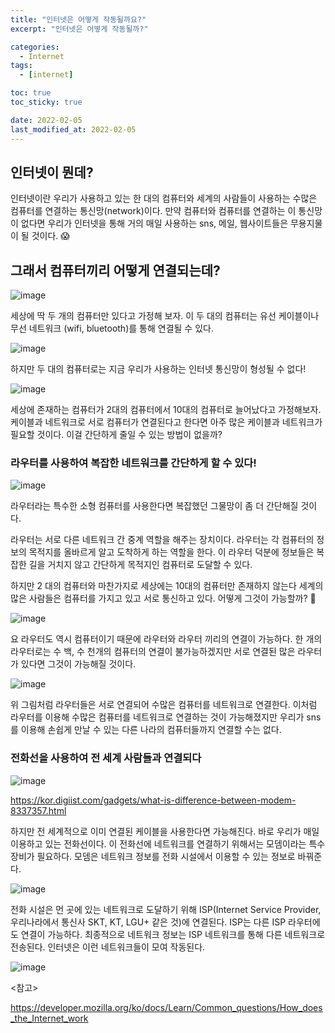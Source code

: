 ```yaml
---
title: "인터넷은 어떻게 작동될까요?"
excerpt: "인터넷은 어떻게 작동될까?"

categories:
  - Internet
tags:
  - [internet]

toc: true
toc_sticky: true

date: 2022-02-05
last_modified_at: 2022-02-05
---
```


## 인터넷이 뭔데?

인터넷이란 우리가 사용하고 있는 한 대의 컴퓨터와 세계의 사람들이 사용하는 수많은 컴퓨터를 연결하는 통신망(network)이다. 만약 컴퓨터와 컴퓨터를 연결하는 이 통신망이 없다면 우리가 인터넷을 통해 거의 매일 사용하는 sns, 메일, 웹사이트들은 무용지물이 될 것이다. 😱


## 그래서 컴퓨터끼리 어떻게 연결되는데?

![image](https://user-images.githubusercontent.com/73830753/152638120-78965e3c-7e7e-48c9-ab44-46773654984a.png)


세상에 딱 두 개의 컴퓨터만 있다고 가정해 보자. 이 두 대의 컴퓨터는 유선 케이블이나 무선 네트워크 (wifi, bluetooth)를 통해 연결될 수 있다. 


![image](https://user-images.githubusercontent.com/73830753/152639150-44634a96-c3b6-4d96-ac84-572046a13e04.png)


하지만 두 대의 컴퓨터로는 지금 우리가 사용하는 인터넷 통신망이 형성될 수 없다!


![image](https://user-images.githubusercontent.com/73830753/152638241-d4f449a9-f1e5-4586-9458-746d732ce428.png)

세상에 존재하는 컴퓨터가 2대의 컴퓨터에서 10대의 컴퓨터로 늘어났다고 가정해보자. 케이블과 네트워크로 서로 컴퓨터가 연결된다고 한다면 아주 많은 케이블과 네트워크가 필요할 것이다. 이걸 간단하게 줄일 수 있는 방법이 없을까?

### 라우터를 사용하여 복잡한 네트워크를 간단하게 할 수 있다!

![image](https://user-images.githubusercontent.com/73830753/152639171-05eb7fc1-c1f1-425a-9b3c-ca27cfc2e9b4.png)

라우터라는 특수한 소형 컴퓨터를 사용한다면 복잡했던 그물망이 좀 더 간단해질 것이다. 


라우터는 서로 다른 네트워크 간 중계 역할을 해주는 장치이다. 라우터는 각 컴퓨터의 정보의 목적지를 올바르게 알고 도착하게 하는 역할을 한다. 이 라우터 덕분에 정보들은 복잡한 길을 거치지 않고 간단하게 목적지인 컴퓨터로 도달할 수 있다.

하지만 2 대의 컴퓨터와 마찬가지로 세상에는 10대의 컴퓨터만 존재하지 않는다 세계의 많은 사람들은 컴퓨터를 가지고 있고 서로 통신하고 있다. 어떻게 그것이 가능할까? 🤔

![image](https://user-images.githubusercontent.com/73830753/152638336-0f6e67cb-647c-4614-ae1d-67fcbb73d89f.png)

요 라우터도 역시 컴퓨터이기 때문에 라우터와 라우터 끼리의 연결이 가능하다. 한 개의 라우터로는 수 백, 수 천개의 컴퓨터의 연결이 불가능하겠지만 서로 연결된 많은 라우터가 있다면 그것이 가능해질 것이다. 

![image](https://user-images.githubusercontent.com/73830753/152638435-c9d7136c-e1de-499a-b1e2-fb4b7e034ff9.png)

위 그림처럼 라우터들은 서로 연결되어 수많은 컴퓨터를 네트워크로 연결한다. 이처럼 라우터를 이용해 수많은 컴퓨터를 네트워크로 연결하는 것이 가능해졌지만 우리가 sns를 이용해 손쉽게 만날 수 있는 다른 나라의 컴퓨터들까지 연결할 수는 없다. 

### 전화선을 사용하여 전 세계 사람들과 연결되다

![image](https://user-images.githubusercontent.com/73830753/152638554-cd655283-01ab-4dca-ad5f-3f88eb034a55.png)

https://kor.digiist.com/gadgets/what-is-difference-between-modem-8337357.html

하지만 전 세계적으로 이미 연결된 케이블을 사용한다면 가능해진다. 바로 우리가 매일 이용하고 있는 전화선이다. 이 전화선에 네트워크를 연결하기 위해서는 모뎀이라는 특수 장비가 필요하다. 모뎀은 네트워크 정보를 전화 시설에서 이용할 수 있는 정보로 바꿔준다.


![image](https://user-images.githubusercontent.com/73830753/152638737-c9b1b663-4941-42c7-9983-a354a7ff655b.png)

전화 시설은 먼 곳에 있는 네트워크로 도달하기 위해 ISP(Internet Service Provider, 우리나라에서 통신사 SKT, KT, LGU+ 같은 것)에 연결된다. ISP는 다른 ISP 라우터에도 연결이 가능하다. 최종적으로 네트워크 정보는 ISP 네트워크를 통해 다른 네트워크로 전송된다. 인터넷은 이런 네트워크들이 모여 작동된다. 

![image](https://user-images.githubusercontent.com/73830753/152639004-11019e03-8c76-41cf-9336-1b4b3ed559cd.png)

<참고>

https://developer.mozilla.org/ko/docs/Learn/Common_questions/How_does_the_Internet_work